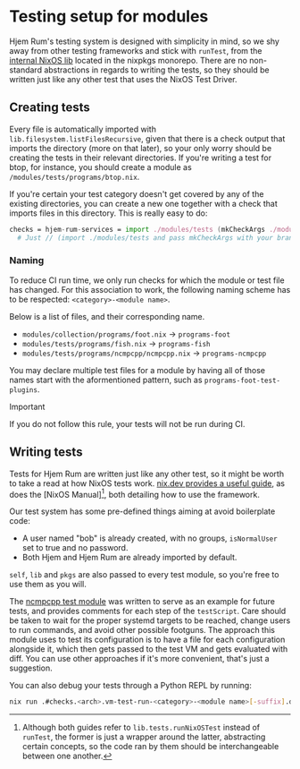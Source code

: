 # Testing setup for modules

[ncmpcpp test module]: ../modules/tests/programs/ncmpcpp/ncmpcpp.nix
[nix.dev provides a useful guide]: https://nix.dev/tutorials/nixos/integration-testing-using-virtual-machines.html
[NixOS Manual]: https://nixos.org/manual/nixos/stable/index.html#sec-calling-nixos-tests
[internal NixOS lib]: https://github.com/NixOS/nixpkgs/tree/master/nixos/lib/testing

Hjem Rum's testing system is designed with simplicity in mind, so we shy away
from other testing frameworks and stick with `runTest`, from the
[internal NixOS lib] located in the nixpkgs monorepo. There are no non-standard
abstractions in regards to writing the tests, so they should be written just
like any other test that uses the NixOS Test Driver.

## Creating tests

Every file is automatically imported with `lib.filesystem.listFilesRecursive`,
given that there is a check output that imports the directory (more on that
later), so your only worry should be creating the tests in their relevant
directories. If you're writing a test for btop, for instance, you should create
a module as `/modules/tests/programs/btop.nix`.

If you're certain your test category doesn't get covered by any of the existing
directories, you can create a new one together with a check that imports files
in this directory. This is really easy to do:

```nix
checks = hjem-rum-services = import ./modules/tests (mkCheckArgs ./modules/tests/services);
  # Just // (import ./modules/tests and pass mkCheckArgs with your brand-new directory to it.
```

### Naming

To reduce CI run time, we only run checks for which the module or test file has
changed. For this association to work, the following naming scheme has to be
respected: `<category>-<module name>`.

Below is a list of files, and their corresponding name.

- `modules/collection/programs/foot.nix` -> `programs-foot`
- `modules/tests/programs/fish.nix` -> `programs-fish`
- `modules/tests/programs/ncmpcpp/ncmpcpp.nix` -> `programs-ncmpcpp`

You may declare multiple test files for a module by having all of those names
start with the aformentioned pattern, such as `programs-foot-test-plugins`.

> [!IMPORTANT]
> If you do not follow this rule, your tests will not be run during CI.

## Writing tests

Tests for Hjem Rum are written just like any other test, so it might be worth to
take a read at how NixOS tests work. [nix.dev provides a useful guide], as does
the [NixOS Manual][^1], both detailing how to use the framework.

Our test system has some pre-defined things aiming at avoid boilerplate code:

- A user named "bob" is already created, with no groups, `isNormalUser` set to
  true and no password.
- Both Hjem and Hjem Rum are already imported by default.

`self`, `lib` and `pkgs` are also passed to every test module, so you're free to
use them as you will.

The [ncmpcpp test module] was written to serve as an example for future tests,
and provides comments for each step of the `testScript`. Care should be taken to
wait for the proper systemd targets to be reached, change users to run commands,
and avoid other possible footguns. The approach this module uses to test its
configuration is to have a file for each configuration alongside it, which then
gets passed to the test VM and gets evaluated with diff. You can use other
approaches if it's more convenient, that's just a suggestion.

You can also debug your tests through a Python REPL by running:

```bash
nix run .#checks.<arch>.vm-test-run-<category>-<module name>[-suffix].driver -- --interactive
```

[^1]: Although both guides refer to `lib.tests.runNixOSTest` instead of
    `runTest`, the former is just a wrapper around the latter, abstracting
    certain concepts, so the code ran by them should be interchangeable between
    one another.
